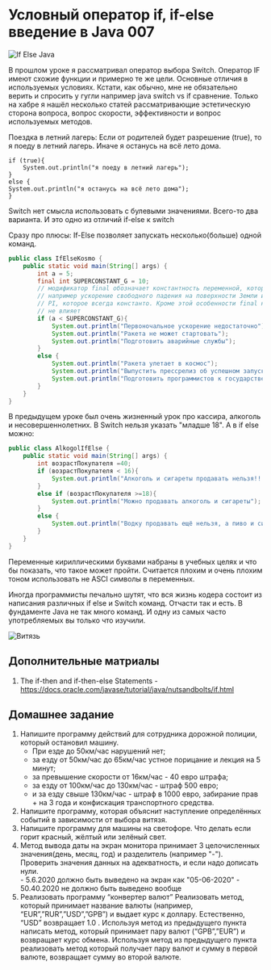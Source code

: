 # Условный оператор if, if-else введение в Java 007

![If Else Java](/resources/img/07/07_if_else.jpg "If Else Java")

В прошлом уроке я рассматривал оператор выбора Switch. Оператор IF имеют схожие функции и примерно те же цели. Основные отличия в используемых условиях. Кстати, как обычно, мне не обязательно верить и спросить у гугли например java switch vs if сравнение. Только на хабре я нашёл несколько статей рассматривающие эстетическую сторона вопроса, вопрос скорости, эффективности и вопрос используемых методов.

Поездка в летний лагерь:
Если от родителей будет разрешение (true), то я поеду в летний лагерь.
Иначе я останусь на всё лето дома.

```code
if (true){
    System.out.println("я поеду в летний лагерь");
}
else {
System.out.println("я останусь на всё лето дома");
}
```

Switch нет смысла использовать с булевыми значениями. Всего-то два варианта. И это одно из отличий if-else к switch

Сразу про плюсы:
If-Else позволяет запускать несколько(больше) одной команд.

```Java
public class IfElseKosmo {
    public static void main(String[] args) {
        int a = 5;
        final int SUPERCONSTANT_G = 10;
        // модификатор final обозначает константность переменной, которую невозможно изменить.
        // например ускорение свободного падения на поверхности Земли или
        // PI, которое всегда константо. Кроме этой особенности final на результаты вычесления
        // не влияет
        if (a < SUPERCONSTANT_G){
            System.out.println("Первоночальное ускорение недостаточно");
            System.out.println("Ракета не может стартовать");
            System.out.println("Подготовить аварийные службы");
        }
        else {
            System.out.println("Ракета улетает в космос");
            System.out.println("Выпустить прессрелиз об успешном запуске");
            System.out.println("Подготовить программистов к государственным наградам");
        }
    }
}
```

В предыдущем уроке был очень жизненный урок про кассира, алкоголь и несовершеннолетних. В Switch нельзя указать "младше 18". А в if else можно:

```Java
public class AlkogolIfElse {
    public static void main(String[] args) {
        int возрастПокупателя =40;
        if (возрастПокупателя < 16){
            System.out.println("Алкоголь и сигареты продавать нельзя!!!");
        }
        else if (возрастПокупателя >=18){
            System.out.println("Можно продавать алкоголь и сигареты");
        }
        else {
            System.out.println("Водку продавать ещё нельзя, а пиво и сигареты уже можно");
        }
    }
}
```

Переменные кириллическими буквами набраны в учебных целях и что бы показать, что такое может пройти. Считается плохим и очень плохим тоном использовать не ASCI символы в переменных.

Иногда программисты печально шутят, что вся жизнь кодера состоит из написания различных if else и Switch команд. Отчасти так и есть. В фундаменте Java не так много команд. И одну из самых часто употребляемых вы только что изучили.

![Витязь](/resources/img/07/07-sir-three.jpg)

## Дополнительные матриалы

1. The if-then and if-then-else Statements - https://docs.oracle.com/javase/tutorial/java/nutsandbolts/if.html

## Домашнее задание

1. Напишите программу действий для сотрудника дорожной полиции, который остановил машину.
    + При езде до 50км/час нарушений нет;
    + за езду от 50км/час до 65км/час устное порицание и лекция на 5 минут;
    + за превышение скорости от 16км/час - 40 евро штрафа;
    + за езду от 100км/час до 130км/час - штраф 500 евро;
    + и за езду свыше 130км/час - штраф в 1000 евро, забирание прав + на 3 года и конфискация транспортного средства.
2. Напишите программу, которая объяснит наступление определённых событий в зависимости от выбора витязя.
3. Напишите программу для машины на светофоре. Что делать если горит красный, жёлтый или зелёный свет.
4. Метод вывода даты на экран монитора принимает 3 целочисленных значения(день, месяц, год) и разделитель (например "-"). Проверить значения данных на адекватность, и если надо дописать нули.  
       - 5.6.2020 должно быть выведено на экран как "05-06-2020"
       - 50.40.2020 не должно быть выведено вообще
5. Реализовать программу “конвертер валют”
   Реализовать метод, который принимает название валюты (например, “EUR”,”RUR”,”USD”,”GPB”) и выдает курс к доллару. Естественно, “USD” возвращает 1.0 .
   Используя метод из предыдущего пункта написать метод, который принимает пару валют (“GPB”,”EUR”) и возвращает курс обмена.
   Используя метод из предыдущего пункта реализовать метод который получает пару валют и сумму в первой валюте, возвращает сумму во второй валюте.

